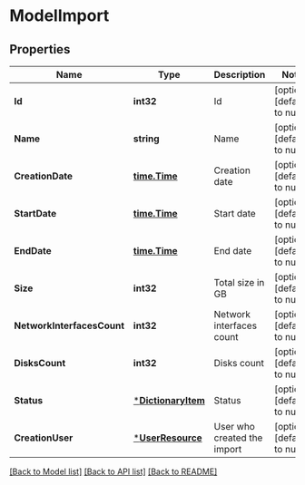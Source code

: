 # ModelImport

## Properties
Name | Type | Description | Notes
------------ | ------------- | ------------- | -------------
**Id** | **int32** | Id | [optional] [default to null]
**Name** | **string** | Name | [optional] [default to null]
**CreationDate** | [**time.Time**](time.Time.md) | Creation date | [optional] [default to null]
**StartDate** | [**time.Time**](time.Time.md) | Start date | [optional] [default to null]
**EndDate** | [**time.Time**](time.Time.md) | End date | [optional] [default to null]
**Size** | **int32** | Total size in GB | [optional] [default to null]
**NetworkInterfacesCount** | **int32** | Network interfaces count | [optional] [default to null]
**DisksCount** | **int32** | Disks count | [optional] [default to null]
**Status** | [***DictionaryItem**](DictionaryItem.md) | Status | [optional] [default to null]
**CreationUser** | [***UserResource**](UserResource.md) | User who created the import | [optional] [default to null]

[[Back to Model list]](../README.md#documentation-for-models) [[Back to API list]](../README.md#documentation-for-api-endpoints) [[Back to README]](../README.md)


